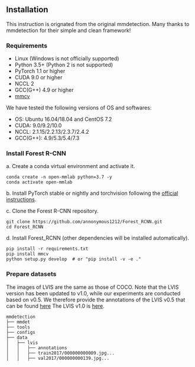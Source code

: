 ## Installation
This instruction is orignated from the original mmdetection. Many thanks to mmdetection for their simple and clean framework!
### Requirements

- Linux (Windows is not officially supported)
- Python 3.5+ (Python 2 is not supported)
- PyTorch 1.1 or higher
- CUDA 9.0 or higher
- NCCL 2
- GCC(G++) 4.9 or higher
- [mmcv](https://github.com/open-mmlab/mmcv)

We have tested the following versions of OS and softwares:

- OS: Ubuntu 16.04/18.04 and CentOS 7.2
- CUDA: 9.0/9.2/10.0
- NCCL: 2.1.15/2.2.13/2.3.7/2.4.2
- GCC(G++): 4.9/5.3/5.4/7.3

### Install Forest R-CNN

a. Create a conda virtual environment and activate it.

```shell
conda create -n open-mmlab python=3.7 -y
conda activate open-mmlab
```

b. Install PyTorch stable or nightly and torchvision following the [official instructions](https://pytorch.org/).


c. Clone the Forest R-CNN repository.

```shell
git clone https://github.com/annonymous1212/Forest_RCNN.git
cd Forest_RCNN
```

d. Install Forest_RCNN (other dependencies will be installed automatically).

```shell
pip install -r requirements.txt
pip install mmcv
python setup.py develop  # or "pip install -v -e ."
```




### Prepare datasets

The images of LVIS are the same as those of COCO. Note that the LVIS version has been updated to v1.0, 
while our experiments are conducted based on v0.5. We therefore provide the annotations of the LVIS v0.5 that can be found [here]()
The LVIS v1.0 is [here](https://www.lvisdataset.org/dataset).
```
mmdetection
├── mmdet
├── tools
├── configs
├── data
│   ├── lvis
│   │   ├── annotations
│   │   ├── train2017/000000000009.jpg...
│   │   ├── val2017/000000000139.jpg...




